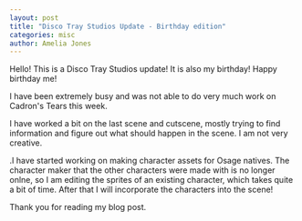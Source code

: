 ```yaml
---
layout: post
title: "Disco Tray Studios Update - Birthday edition"
categories: misc
author: Amelia Jones
---
```


Hello! This is a Disco Tray Studios update! It is also my birthday! Happy birthday me!

I have been extremely busy and was not able to do very much work on Cadron's Tears this week.

I have worked a bit on the last scene and cutscene, mostly trying to find information and figure out what should happen in the scene. I am not very creative.

.I have started working on making character assets for Osage natives. The character maker that the other characters were made with is no longer onlne, so I am editing the sprites of an existing character, which takes quite a bit of time. 
After that I will incorporate the characters into the scene!


Thank you for reading my blog post.

